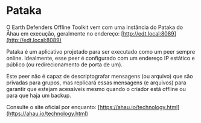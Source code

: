# Pataka

O Earth Defenders Offline Toolkit vem com uma instância do Pataka do Āhau em execução, geralmente no endereço: [http://edt.local:8089](http://edt.local:8089)

Pataka é um aplicativo projetado para ser executado como um peer sempre online. Idealmente, esse peer é configurado com um endereço IP estático e público (ou redirecionamento de porta de um).

Este peer não é capaz de descriptografar mensagens (ou arquivo) que são privadas para grupos, mas replicará essas mensagens (e arquivos) para garantir que estejam acessíveis mesmo quando o criador está offline ou para que haja um backup.

Consulte o site oficial por enquanto: [https://ahau.io/technology.html](https://ahau.io/technology.html)